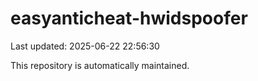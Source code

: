 # easyanticheat-hwidspoofer

Last updated: 2025-06-22 22:56:30

This repository is automatically maintained.
